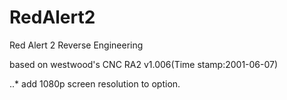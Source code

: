 # RedAlert2
Red Alert 2 Reverse Engineering

based on westwood's CNC RA2 v1.006(Time stamp:2001-06-07)

..* add 1080p screen resolution to option.